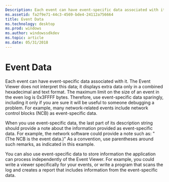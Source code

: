 ```yaml
---
Description: Each event can have event-specific data associated with it.
ms.assetid: fa2f9e71-44c3-4569-bde4-24112a756664
title: Event Data
ms.technology: desktop
ms.prod: windows
ms.author: windowssdkdev
ms.topic: article
ms.date: 05/31/2018
---
```


# Event Data

Each event can have event-specific data associated with it. The Event Viewer does not interpret this data; it displays extra data only in a combined hexadecimal and text format. The maximum limit on the size of an event in the even log is 0x3FFFF bytes. Therefore, use event-specific data sparingly, including it only if you are sure it will be useful to someone debugging a problem. For example, many network-related events include network control blocks (NCB) as event-specific data.

When you use event-specific data, the last part of its description string should provide a note about the information provided as event-specific data. For example, the network software could provide a note such as: "(The NCB is the event data.)" As a convention, use parentheses around such remarks, as indicated in this example.

You can also use event-specific data to store information the application can process independently of the Event Viewer. For example, you could write a viewer specifically for your events, or write a program that scans the log and creates a report that includes information from the event-specific data.

 

 



